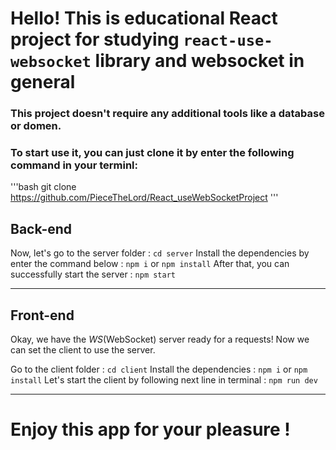 # Hello! This is educational React project for studying `react-use-websocket` library and websocket in general

### This project doesn't require any additional tools like a database or domen.
### To start use it, you can just clone it by enter the following command in your terminl:

'''bash
git clone https://github.com/PieceTheLord/React_useWebSocketProject
'''

## Back-end 
Now, let's go to the server folder : 
`cd server`
Install the dependencies by enter the command below :
`npm i` or `npm install`
After that, you can successfully start the server :
`npm start`

---

## Front-end
Okay, we have the _*WS*_(WebSocket) server ready for a requests!
Now we can set the client to use the server.

Go to the client folder :
`cd client`
Install the dependencies :
`npm i` or `npm install`
Let's start the client by following next line in terminal :
`npm run dev`

---

# Enjoy this app for your pleasure !
